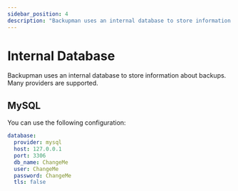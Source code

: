 ```yaml
---
sidebar_position: 4
description: "Backupman uses an internal database to store information about backups. Many providers are supported."
---
```


# Internal Database

Backupman uses an internal database to store information about backups. Many providers are supported.

## MySQL

You can use the following configuration:

```yaml title="config.yml"
database:
  provider: mysql
  host: 127.0.0.1
  port: 3306
  db_name: ChangeMe
  user: ChangeMe
  password: ChangeMe
  tls: false
```
